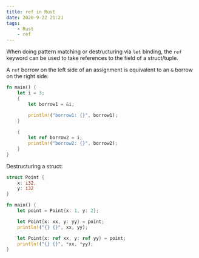 ```yaml
---
title: ref in Rust
date: 2020-9-22 21:21
tags: 
    - Rust
    - ref
---
```


When doing pattern matching or destructuring via `let` binding, the `ref` keyword can be used to take references to the field of a struct/tuple.

A `ref` borrow on the left side of an assignment is equivalent to an `&` borrow on the right side.

```rust
fn main() {
    let i = 3;
    {
        let borrow1 = &i;

        println!("borrow1: {}", borrow1);
    }
    
    {
        let ref borrow2 = i;
        println!("borrow2: {}", borrow2);
    }
}
```

Destructuring a struct:

```rust
struct Point {
    x: i32,
    y: i32
}

fn main() {
    let point = Point{x: 1, y: 2};

    let Point{x: xx, y: yy} = point;
    println!("{} {}", xx, yy);

    let Point{x: ref xx, y: ref yy} = point;
    println!("{} {}", *xx, *yy);
}
```
